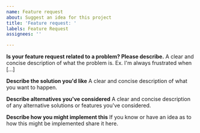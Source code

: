 ```yaml
---
name: Feature request
about: Suggest an idea for this project
title: 'Feature request: '
labels: Feature Request
assignees: ''

---
```


**Is your feature request related to a problem? Please describe.**
A clear and concise description of what the problem is. Ex. I'm always frustrated when [...]

**Describe the solution you'd like**
A clear and concise description of what you want to happen.

**Describe alternatives you've considered**
A clear and concise description of any alternative solutions or features you've considered.

**Describe how you might implement this**
If you know or have an idea as to how this might be implemented share it here.
